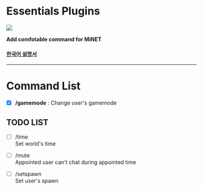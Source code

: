 Essentials Plugins
========
<img src="http://i.imgur.com/fHQg8ZP.jpg" />

__Add comfotable command for MiNET__

#### [한국어 설명서](https://github.com/PIEA/Essentials/blob/master/README_kor.md#essentials)


----------

Command List
======
- [x] __/gamemode__ : Change user's gamemode

TODO LIST
--
- [ ] /time
<br>Set world's time

- [ ] /mute
<br>Appointed user can't chat during appointed time

- [ ] /setspawn
<br>Set user's spawn
